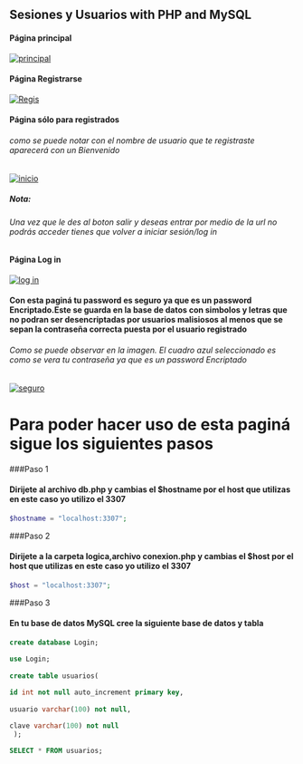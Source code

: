 ## Sesiones y Usuarios with PHP and MySQL

#### Página principal
[![principal](https://i.postimg.cc/3xY5JgV7/screencapture-localhost-PHP-Login-index-html-2023-02-05-10-01-16.png "principal")](https://i.postimg.cc/3xY5JgV7/screencapture-localhost-PHP-Login-index-html-2023-02-05-10-01-16.png "principal")
#### Página Registrarse
[![Regis](https://i.postimg.cc/9MPzQqm3/screencapture-localhost-PHP-Login-sesiones-php-2023-02-05-10-08-20.png "Regis")](https://i.postimg.cc/9MPzQqm3/screencapture-localhost-PHP-Login-sesiones-php-2023-02-05-10-08-20.png "Regis")
#### Página sólo para registrados
###### como se puede notar con el nombre de usuario que te registraste aparecerá con un Bienvenido
[![inicio](https://i.postimg.cc/D0BZqk4B/screencapture-localhost-PHP-Login-test-php-2023-02-05-10-10-36.png "inicio")](https://i.postimg.cc/D0BZqk4B/screencapture-localhost-PHP-Login-test-php-2023-02-05-10-10-36.png "inicio")
##### Nota:
###### Una vez que le des al boton salir y deseas entrar por medio de la url no podrás acceder tienes que volver a iniciar sesión/log in 
#### Página Log in
[![log in](https://i.postimg.cc/pr2rhXrm/screencapture-localhost-PHP-Login-sesiones-php-2023-02-05-10-11-53.png "log in")](https://i.postimg.cc/pr2rhXrm/screencapture-localhost-PHP-Login-sesiones-php-2023-02-05-10-11-53.png "log in")
#### Con esta paginá tu password es seguro ya que es un password Encriptado.Este se guarda en la base de datos con simbolos y letras que no podran ser desencriptadas por usuarios malisiosos al menos que se sepan la contraseña correcta puesta por el usuario registrado
###### Como se puede observar en la imagen. El cuadro azul seleccionado es como se vera tu contraseña ya que es un password Encriptado
[![seguro](https://i.postimg.cc/gJ21nCdY/base.png "seguro")](https://i.postimg.cc/gJ21nCdY/base.png "seguro")

# Para poder hacer uso de esta paginá sigue los siguientes pasos
###Paso 1
#### Dirijete al archivo db.php y cambias el $hostname por el host que utilizas en este caso yo utilizo el 3307
```php
$hostname = "localhost:3307";
```
###Paso 2
#### Dirijete a la carpeta logica,archivo conexion.php y cambias el $host por el host que utilizas en este caso yo utilizo el 3307
```php
$host = "localhost:3307";
```
###Paso 3
#### En tu base de datos MySQL cree la siguiente base de datos y tabla
```sql
create database Login;

use Login;
 
create table usuarios(
 
id int not null auto_increment primary key,
 
usuario varchar(100) not null,

clave varchar(100) not null
 );

SELECT * FROM usuarios;
```
